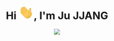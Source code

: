 <h1 align="center">Hi <img src="https://raw.githubusercontent.com/ABSphreak/ABSphreak/master/gifs/Hi.gif" width="40px" />, I'm Ju JJANG</h1>
<div align=center>
    <a href="https://hits.seeyoufarm.com"><img src="https://hits.seeyoufarm.com/api/count/incr/badge.svg?url=https%3A%2F%2Fgithub.com%2FJung-Juhwan%2FJung-Juhwan&count_bg=%23000000&title_bg=%23F97D7D&icon=github.svg&icon_color=%23E7E7E7&title=Welcome+%21&edge_flat=false"/></a>
</div>
